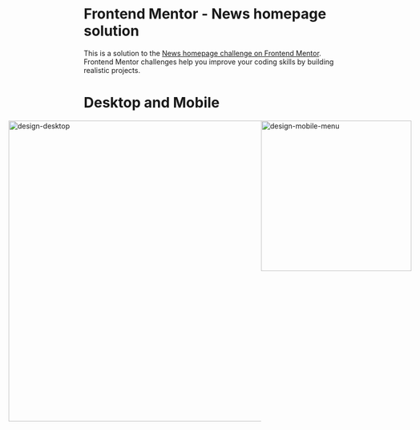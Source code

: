# Frontend Mentor - News homepage solution

This is a solution to the [News homepage challenge on Frontend Mentor](https://www.frontendmentor.io/challenges/news-homepage-H6SWTa1MFl). Frontend Mentor challenges help you improve your coding skills by building realistic projects.

# Desktop and Mobile

<div style="display: flex; justify-content: center;">
  <img src="https://res.cloudinary.com/dgzl4erpc/image/upload/v1737400787/frontend-mentor/home-page/design-desktop_iz4xjt.jpg" alt="design-desktop" style="width: 600px" >
  <img src="https://res.cloudinary.com/dgzl4erpc/image/upload/v1737397282/frontend-mentor/home-page/design-mobile-menu_hyn0lj.png" alt="design-mobile-menu" style="width: 300px" >
</div>
